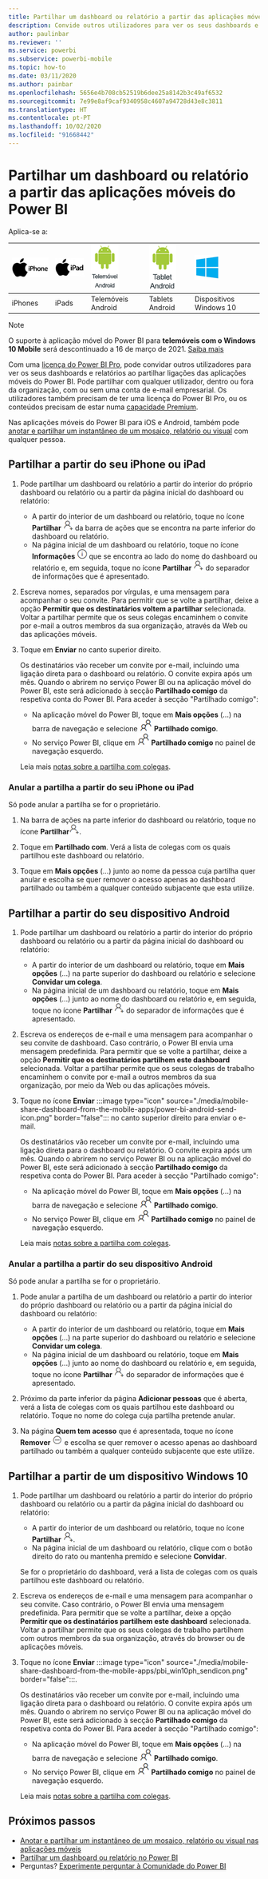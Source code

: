 ```yaml
---
title: Partilhar um dashboard ou relatório a partir das aplicações móveis do Power BI
description: Convide outros utilizadores para ver os seus dashboards e relatórios ao partilhar ligações a partir das aplicações móveis do Power BI. Saiba como.
author: paulinbar
ms.reviewer: ''
ms.service: powerbi
ms.subservice: powerbi-mobile
ms.topic: how-to
ms.date: 03/11/2020
ms.author: painbar
ms.openlocfilehash: 5656e4b708cb52519b6dee25a8142b3c49af6532
ms.sourcegitcommit: 7e99e8af9caf9340958c4607a94728d43e8c3811
ms.translationtype: HT
ms.contentlocale: pt-PT
ms.lasthandoff: 10/02/2020
ms.locfileid: "91668442"
---
```

# <a name="share-a-dashboard-or-report-from-the-power-bi-mobile-apps"></a>Partilhar um dashboard ou relatório a partir das aplicações móveis do Power BI
Aplica-se a:

| ![iPhone](./media/mobile-share-dashboard-from-the-mobile-apps/iphone-logo-50-px.png) | ![iPad](./media/mobile-share-dashboard-from-the-mobile-apps/ipad-logo-50-px.png) | ![Telemóvel Android](./media/mobile-share-dashboard-from-the-mobile-apps/android-phone-logo-50-px.png) | ![Tablet Android](./media/mobile-share-dashboard-from-the-mobile-apps/android-tablet-logo-50-px.png) | ![Windows 10](./media/mobile-share-dashboard-from-the-mobile-apps/win-10-logo-50-px.png) |
|:--- |:--- |:--- |:--- |:--- |
| iPhones |iPads |Telemóveis Android |Tablets Android |Dispositivos Windows 10 |

>[!NOTE]
>O suporte à aplicação móvel do Power BI para **telemóveis com o Windows 10 Mobile** será descontinuado a 16 de março de 2021. [Saiba mais](/legal/powerbi/powerbi-mobile/power-bi-mobile-app-end-of-support-for-windows-phones)

Com uma [licença do Power BI Pro](../../fundamentals/service-features-license-type.md), pode convidar outros utilizadores para ver os seus dashboards e relatórios ao partilhar ligações das aplicações móveis do Power BI. Pode partilhar com qualquer utilizador, dentro ou fora da organização, com ou sem uma conta de e-mail empresarial. Os utilizadores também precisam de ter uma licença do Power BI Pro, ou os conteúdos precisam de estar numa [capacidade Premium](../../admin/service-premium-what-is.md).

Nas aplicações móveis do Power BI para iOS e Android, também pode [anotar e partilhar um instantâneo de um mosaico, relatório ou visual](mobile-annotate-and-share-a-tile-from-the-mobile-apps.md) com qualquer pessoa. 

## <a name="share-from-your-iphone-or-ipad"></a>Partilhar a partir do seu iPhone ou iPad

1. Pode partilhar um dashboard ou relatório a partir do interior do próprio dashboard ou relatório ou a partir da página inicial do dashboard ou relatório:
    *  A partir do interior de um dashboard ou relatório, toque no ícone **Partilhar** ![ícone de convite](././media/mobile-share-dashboard-from-the-mobile-apps/power-bi-android-invite-icon-ss.png) da barra de ações que se encontra na parte inferior do dashboard ou relatório.
    *  Na página inicial de um dashboard ou relatório, toque no ícone **Informações** ![Mais informações](./media/mobile-share-dashboard-from-the-mobile-apps/power-bi-more-info-icon.png) que se encontra ao lado do nome do dashboard ou relatório e, em seguida, toque no ícone **Partilhar** ![Ícone de convite](./media/mobile-share-dashboard-from-the-mobile-apps/power-bi-android-invite-icon-ss.png) do separador de informações que é apresentado.
2. Escreva nomes, separados por vírgulas, e uma mensagem para acompanhar o seu convite. Para permitir que se volte a partilhar, deixe a opção **Permitir que os destinatários voltem a partilhar** selecionada. Voltar a partilhar permite que os seus colegas encaminhem o convite por e-mail a outros membros da sua organização, através da Web ou das aplicações móveis.
3. Toque em **Enviar** no canto superior direito.
   
   Os destinatários vão receber um convite por e-mail, incluindo uma ligação direta para o dashboard ou relatório. O convite expira após um mês. Quando o abrirem no serviço Power BI ou na aplicação móvel do Power BI, este será adicionado à secção **Partilhado comigo** da respetiva conta do Power BI. Para aceder à secção "Partilhado comigo":
   
   * Na aplicação móvel do Power BI, toque em **Mais opções** (...) na barra de navegação e selecione ![Partilhado comigo](./././media/mobile-share-dashboard-from-the-mobile-apps/power-bi-shared-with-me-icon.png) **Partilhado comigo**.
   * No serviço Power BI, clique em ![Partilhado comigo](./././media/mobile-share-dashboard-from-the-mobile-apps/power-bi-shared-with-me-icon.png) **Partilhado comigo** no painel de navegação esquerdo.
   
   Leia mais [notas sobre a partilha com colegas](../../collaborate-share/service-share-dashboards.md).

### <a name="unshare-from-your-iphone-or-ipad"></a>Anular a partilha a partir do seu iPhone ou iPad
Só pode anular a partilha se for o proprietário.

1. Na barra de ações na parte inferior do dashboard ou relatório, toque no ícone **Partilhar**![ícone Partilhar](././media/mobile-share-dashboard-from-the-mobile-apps/power-bi-android-invite-icon-ss.png).
2. Toque em **Partilhado com**. Verá a lista de colegas com os quais partilhou este dashboard ou relatório.

3. Toque em **Mais opções** (...) junto ao nome da pessoa cuja partilha quer anular e escolha se quer remover o acesso apenas ao dashboard partilhado ou também a qualquer conteúdo subjacente que esta utilize.



## <a name="share-from-your-android-device"></a>Partilhar a partir do seu dispositivo Android
1. Pode partilhar um dashboard ou relatório a partir do interior do próprio dashboard ou relatório ou a partir da página inicial do dashboard ou relatório:
    *  A partir do interior de um dashboard ou relatório, toque em **Mais opções** (...) na parte superior do dashboard ou relatório e selecione **Convidar um colega**.
    *  Na página inicial de um dashboard ou relatório, toque em **Mais opções** (...) junto ao nome do dashboard ou relatório e, em seguida, toque no ícone **Partilhar** ![Ícone de convite](./media/mobile-share-dashboard-from-the-mobile-apps/power-bi-android-invite-icon-ss.png) do separador de informações que é apresentado.
 
2. Escreva os endereços de e-mail e uma mensagem para acompanhar o seu convite de dashboard. Caso contrário, o Power BI envia uma mensagem predefinida. Para permitir que se volte a partilhar, deixe a opção **Permitir que os destinatários partilhem este dashboard** selecionada. Voltar a partilhar permite que os seus colegas de trabalho encaminhem o convite por e-mail a outros membros da sua organização, por meio da Web ou das aplicações móveis.
   
3. Toque no ícone **Enviar** :::image type="icon" source="./media/mobile-share-dashboard-from-the-mobile-apps/power-bi-android-send-icon.png" border="false"::: no canto superior direito para enviar o e-mail.
   
    Os destinatários vão receber um convite por e-mail, incluindo uma ligação direta para o dashboard ou relatório. O convite expira após um mês. Quando o abrirem no serviço Power BI ou na aplicação móvel do Power BI, este será adicionado à secção **Partilhado comigo** da respetiva conta do Power BI. Para aceder à secção "Partilhado comigo":
   * Na aplicação móvel do Power BI, toque em **Mais opções** (...) na barra de navegação e selecione ![Partilhado comigo](./././media/mobile-share-dashboard-from-the-mobile-apps/power-bi-shared-with-me-icon.png) **Partilhado comigo**.
   * No serviço Power BI, clique em ![Partilhado comigo](./././media/mobile-share-dashboard-from-the-mobile-apps/power-bi-shared-with-me-icon.png) **Partilhado comigo** no painel de navegação esquerdo.
   
   Leia mais [notas sobre a partilha com colegas](../../collaborate-share/service-share-dashboards.md).


### <a name="unshare-from-your-android-device"></a>Anular a partilha a partir do seu dispositivo Android
Só pode anular a partilha se for o proprietário.

1. Pode anular a partilha de um dashboard ou relatório a partir do interior do próprio dashboard ou relatório ou a partir da página inicial do dashboard ou relatório:
    *  A partir do interior de um dashboard ou relatório, toque em **Mais opções** (...) na parte superior do dashboard ou relatório e selecione **Convidar um colega**.
    *  Na página inicial de um dashboard ou relatório, toque em **Mais opções** (...) junto ao nome do dashboard ou relatório e, em seguida, toque no ícone **Partilhar** ![Ícone de convite](./media/mobile-share-dashboard-from-the-mobile-apps/power-bi-android-invite-icon-ss.png) do separador de informações que é apresentado.

2. Próximo da parte inferior da página **Adicionar pessoas** que é aberta, verá a lista de colegas com os quais partilhou este dashboard ou relatório. Toque no nome do colega cuja partilha pretende anular.
3. Na página **Quem tem acesso** que é apresentada, toque no ícone **Remover** ![ícone Remover](./media/mobile-share-dashboard-from-the-mobile-apps/power-bi-android-remove-icon.png) e escolha se quer remover o acesso apenas ao dashboard partilhado ou também a qualquer conteúdo subjacente que este utilize.

## <a name="share-from-your-windows-10-device"></a>Partilhar a partir de um dispositivo Windows 10

1. Pode partilhar um dashboard ou relatório a partir do interior do próprio dashboard ou relatório ou a partir da página inicial do dashboard ou relatório:
    * A partir do interior de um dashboard ou relatório, toque no ícone **Partilhar** ![Ícone de convite](./media/mobile-share-dashboard-from-the-mobile-apps/power-bi-android-invite-icon-ss.png).
    * Na página inicial de um dashboard ou relatório, clique com o botão direito do rato ou mantenha premido e selecione **Convidar**.
   
   Se for o proprietário do dashboard, verá a lista de colegas com os quais partilhou este dashboard ou relatório.

2. Escreva os endereços de e-mail e uma mensagem para acompanhar o seu convite. Caso contrário, o Power BI envia uma mensagem predefinida. Para permitir que se volte a partilhar, deixe a opção **Permitir que os destinatários partilhem este dashboard** selecionada. Voltar a partilhar permite que os seus colegas de trabalho partilhem com outros membros da sua organização, através do browser ou de aplicações móveis.
   
3. Toque no ícone **Enviar** :::image type="icon" source="./media/mobile-share-dashboard-from-the-mobile-apps/pbi_win10ph_sendicon.png" border="false":::.
   
    Os destinatários vão receber um convite por e-mail, incluindo uma ligação direta para o dashboard ou relatório. O convite expira após um mês. Quando o abrirem no serviço Power BI ou na aplicação móvel do Power BI, este será adicionado à secção **Partilhado comigo** da respetiva conta do Power BI. Para aceder à secção "Partilhado comigo":
   
   * Na aplicação móvel do Power BI, toque em **Mais opções** (...) na barra de navegação e selecione ![Partilhado comigo](./././media/mobile-share-dashboard-from-the-mobile-apps/power-bi-shared-with-me-icon.png) **Partilhado comigo**.
   * No serviço Power BI, clique em ![Partilhado comigo](./././media/mobile-share-dashboard-from-the-mobile-apps/power-bi-shared-with-me-icon.png) **Partilhado comigo** no painel de navegação esquerdo.
   
   Leia mais [notas sobre a partilha com colegas](../../collaborate-share/service-share-dashboards.md).

## <a name="next-steps"></a>Próximos passos
* [Anotar e partilhar um instantâneo de um mosaico, relatório ou visual nas aplicações móveis](mobile-annotate-and-share-a-tile-from-the-mobile-apps.md)
* [Partilhar um dashboard ou relatório no Power BI](../../collaborate-share/service-share-dashboards.md)
* Perguntas? [Experimente perguntar à Comunidade do Power BI](https://community.powerbi.com/)